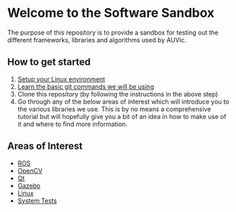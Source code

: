 # Welcome to the Software Sandbox

The purpose of this repository is to provide a sandbox for testing out the different frameworks,
libraries and algorithms used by AUVic.

## How to get started

1. [Setup your Linux environment](https://github.com/uvic-auvic/Software_Sandbox/wiki/Setting-up-your-environment)
2. [Learn the basic git commands we will be using](https://github.com/uvic-auvic/Software_Sandbox/wiki/Git-Workflow)
3. Clone this repository (by following the instructions in the above step)
4. Go through any of the below areas of interest which will introduce you to the various libraries we use. This is by no means a comprehensive tutorial but will hopefully give you a bit of an idea in how to make use of it and where to find more information.

## Areas of Interest

- [ROS](ros/src)
- [OpenCV](vision/)
- [Qt](qt/)
- [Gazebo](gazebo/)
- [Linux](linux/)
- [System Tests](system_tests/)
